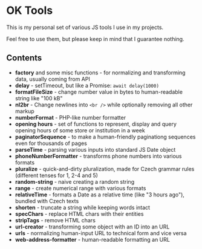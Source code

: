 # OK Tools

This is my personal set of various JS tools I use in my projects.

Feel free to use them, but please keep in mind that I guarantee nothing.

## Contents

- **factory** and some misc functions - for normalizing and transforming data, usually coming from API
- **delay** - setTimeout, but like a Promise: `await delay(1000)`
- **formatFileSize** - change number value in bytes to human-readable string like "100 kB"
- **nl2br** - Change newlines into `<br />` while optionally removing all other markup
- **numberFormat** - PHP-like number formatter
- **opening hours** - set of functions to represent, display and query opening hours of some store or institution in a week
- **paginatorSequence** - to make a human-friendly paginationg sequences even for thousands of pages
- **parseTime** - parsing various inputs into standard JS Date object
- **phoneNumberFormatter** - transforms phone numbers into various formats
- **pluralize** - quick-and-dirty pluralization, made for Czech grammar rules (different tenses for 1, 2-4 and 5)
- **random-string** - naive creating a random string
- **range** - create numerical range with various formats
- **relativeTime** - formats a Date as a relative time (like "3 hours ago"), bundled with Czech texts
- **shorten** - truncate a string while keeping words intact
- **specChars** - replace HTML chars with their entities
- **stripTags** - remove HTML chars
- **url-creator** - transforming some object with an ID into an URL
- **urls** - normalizing human-input URL to technical form and vice versa
- **web-address-formatter** - human-readable formatting an URL
